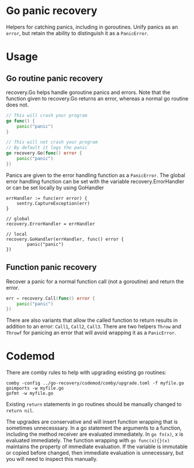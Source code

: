 # Go panic recovery

Helpers for catching panics, including in goroutines.
Unify panics as an `error`, but retain the ability to distinguish it as a `PanicError`.

# Usage

## Go routine panic recovery

recovery.Go helps handle goroutine panics and errors.
Note that the function given to recovery.Go returns an error, whereas a normal go routine does not.

``` go
// This will crash your program
go func() {
	panic("panic")
}

// This will not crash your program
// By default it logs the panic
go recovery.Go(func() error {
	panic("panic")
})
```

Panics are given to the error handling function as a `PanicError`.
The global error handling function can be set with the variable recovery.ErrorHandler or can be set locally by using GoHandler

```
errHandler := func(err error) {
	sentry.CaptureException(err)
}

// global
recovery.ErrorHandler = errHandler

// local
recovery.GoHandler(errHandler, func() error {
		panic("panic")
})
```

## Function panic recovery

Recover a panic for a normal function call (not a goroutine) and return the error.

``` go
err = recovery.Call(func() error {
	panic("panic")
})
```

There are also variants that allow the called function to return results in addition to an error: `Call1`, `Call2`, `Call3`.
There are two helpers `Throw` and `Throwf` for panicing an error that will avoid wrapping it as a `PanicError`.

# Codemod

There are comby rules to help with upgrading existing go routines:

	comby -config ../go-recovery/codemod/comby/upgrade.toml -f myfile.go
	goimports -w myfile.go
	gofmt -w myfile.go

Existing `return` statements in go routines should be manually changed to `return nil`.

The upgrades are conservative and will insert function wrapping that is sometimes unnecesssary.
In a go statement the arguments to a function, including the method receiver are evaluated immediately.
In `go fn(x)`, x is evaluated immediately. The function wrapping with `go func(x){}(x)` maintains the property of immediate evaluation.
If the variable is immutable or copied before changed, then immediate evaluation is unnecessary, but you will need to inspect this manually.

